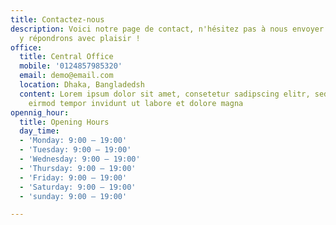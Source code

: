 ```yaml
---
title: Contactez-nous
description: Voici notre page de contact, n'hésitez pas à nous envoyer un mail nous
  y répondrons avec plaisir !
office:
  title: Central Office
  mobile: '0124857985320'
  email: demo@email.com
  location: Dhaka, Bangladedsh
  content: Lorem ipsum dolor sit amet, consetetur sadipscing elitr, sed diam nonumy
    eirmod tempor invidunt ut labore et dolore magna
opennig_hour:
  title: Opening Hours
  day_time:
  - 'Monday: 9:00 – 19:00'
  - 'Tuesday: 9:00 – 19:00'
  - 'Wednesday: 9:00 – 19:00'
  - 'Thursday: 9:00 – 19:00'
  - 'Friday: 9:00 – 19:00'
  - 'Saturday: 9:00 – 19:00'
  - 'sunday: 9:00 – 19:00'

---
```

